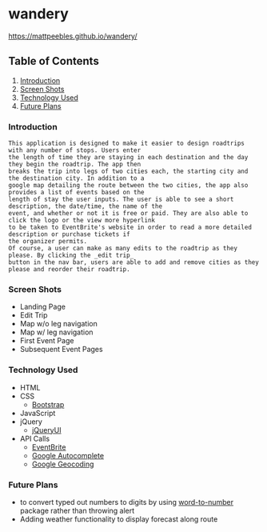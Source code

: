 # wandery

https://mattpeebles.github.io/wandery/

 ## Table of Contents 
 1. [Introduction](#introduction)
 1. [Screen Shots](#screen-shots)
 1. [Technology Used](#tech-used)
 1. [Future Plans](#future-plans)

### Introduction<a name="introduction"></a><br>
	This application is designed to make it easier to design roadtrips with any number of stops. Users enter
	the length of time they are staying in each destination and the day they begin the roadtrip. The app then
	breaks the trip into legs of two cities each, the starting city and the destination city. In addition to a 
	google map detailing the route between the two cities, the app also provides a list of events based on the
	length of stay the user inputs. The user is able to see a short description, the date/time, the name of the 
	event, and whether or not it is free or paid. They are also able to click the logo or the view more hyperlink
	to be taken to EventBrite's website in order to read a more detailed description or purchase tickets if 
	the organizer permits.
	Of course, a user can make as many edits to the roadtrip as they please. By clicking the _edit trip_ 
	button in the nav bar, users are able to add and remove cities as they please and reorder their roadtrip. 

### Screen Shots<a name="screen-shots"></a>
* Landing Page
* Edit Trip
* Map w/o leg navigation
* Map w/ leg navigation
* First Event Page
* Subsequent Event Pages

### Technology Used<a name="tech-used"></a>
* HTML
* CSS
  * [Bootstrap](http://getbootstrap.com/)
* JavaScript
* jQuery
  * [jQueryUI](https://jqueryui.com/)
* API Calls
  * [EventBrite](https://www.eventbrite.com/developer/v3/)
  * [Google Autocomplete](https://developers.google.com/maps/documentation/javascript/places-autocomplete)
  * [Google Geocoding](https://developers.google.com/maps/documentation/geocoding/intro)

### Future Plans<a name="future-plans"></a>
 * to convert typed out numbers to digits by using [word-to-number](https://www.npmjs.com/package/words-to-num) package rather than throwing alert 
 * Adding weather functionality to display forecast along route